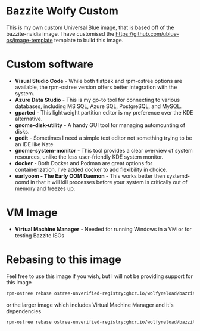 # Bazzite Wolfy Custom

This is my own custom Universal Blue image, that is based off of the bazzite-nvidia image. I have customised the <https://github.com/ublue-os/image-template> template to build this image.

# Custom software

- **Visual Studio Code** - While both flatpak and rpm-ostree options are available, the rpm-ostree version offers better integration with the system.
- **Azure Data Studio** - This is my go-to tool for connecting to various databases, including MS SQL, Azure SQL, PostgreSQL, and MySQL.
- **gparted** - This lightweight partition editor is my preference over the KDE alternative.
- **gnome-disk-utility** - A handy GUI tool for managing automounting of disks.
- **gedit** - Sometimes I need a simple text editor not something trying to be an IDE like Kate
- **gnome-system-monitor** - This tool provides a clear overview of system resources, unlike the less user-friendly KDE system monitor.
- **docker** - Both Docker and Podman are great options for containerization, I've added docker to add flexibility in choice.
- **earlyoom - The Early OOM Daemon** - This works better then systemd-oomd in that it will kill processes before your system is critically out of memory and freezes up.

# VM Image

- **Virtual Machine Manager** - Needed for running Windows in a VM or for testing Bazzite ISOs

# Rebasing to this image

Feel free to use this image if you wish, but I will not be providing support for this image

```bash
rpm-ostree rebase ostree-unverified-registry:ghcr.io/wolfyreload/bazzite-wolfy:stable
```

or the larger image which includes Virtual Machine Manager and it's dependencies

```bash
rpm-ostree rebase ostree-unverified-registry:ghcr.io/wolfyreload/bazzite-wolfy-vm:stable
```
